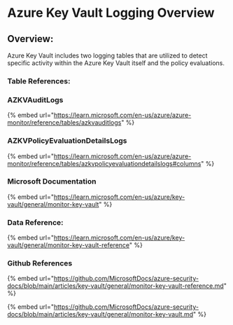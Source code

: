 # Azure Key Vault Logging Overview

## Overview:

Azure Key Vault includes two logging tables that are utilized to detect specific activity within the Azure Key Vault itself and the policy evaluations.&#x20;



### Table References:

### AZKVAuditLogs <a href="#azkvpolicyevaluationdetailslogs" id="azkvpolicyevaluationdetailslogs"></a>

{% embed url="https://learn.microsoft.com/en-us/azure/azure-monitor/reference/tables/azkvauditlogs" %}

### AZKVPolicyEvaluationDetailsLogs <a href="#azkvpolicyevaluationdetailslogs" id="azkvpolicyevaluationdetailslogs"></a>

{% embed url="https://learn.microsoft.com/en-us/azure/azure-monitor/reference/tables/azkvpolicyevaluationdetailslogs#columns" %}

### Microsoft Documentation

{% embed url="https://learn.microsoft.com/en-us/azure/key-vault/general/monitor-key-vault" %}

### Data Reference:&#x20;

{% embed url="https://learn.microsoft.com/en-us/azure/key-vault/general/monitor-key-vault-reference" %}

### Github References

{% embed url="https://github.com/MicrosoftDocs/azure-security-docs/blob/main/articles/key-vault/general/monitor-key-vault-reference.md" %}

{% embed url="https://github.com/MicrosoftDocs/azure-security-docs/blob/main/articles/key-vault/general/monitor-key-vault.md" %}
